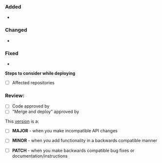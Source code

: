### Added

- 

### Changed

-

### Fixed

-

**Steps to consider while deploying**

- [ ] Affected repositories

### Review:
- [ ] Code approved by
- [ ] "Merge and deploy" approved by

This [version](https://semver.org/) is a:
- [ ] **MAJOR** - when you make incompatible API changes
- [ ] **MINOR** - when you add functionality in a backwards compatible manner
- [ ] **PATCH** - when you make backwards compatible bug fixes or documentation/instructions



